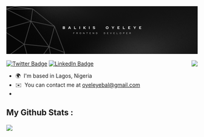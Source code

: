 <img src="Black Gradient Minimalist Corporate Business Personal Profile New LinkedIn Banner.png" />

[![Twitter Badge](https://img.shields.io/badge/Twitter-Profile-informational?style=flat&logo=twitter&logoColor=white&color=1CA2F1)](https://twitter.com/balikis_oyeleye)
[![LinkedIn Badge](https://img.shields.io/badge/LinkedIn-Profile-informational?style=flat&logo=linkedin&logoColor=white&color=0D76A8)](https://www.linkedin.com/in/balikis-oyeleye)
<a href=null><img src="https://komarev.com/ghpvc/?username=balikis-oyeleye&color=dc143c" align=right></a>


- 🌍  I'm based in Lagos, Nigeria
- ✉️  You can contact me at [oyeleyebal@gmail.com](mailto:oyeleyebal@gmail.com)
- 
## **My Github Stats :**
<p align="left">
<img align="center" height="180em" src="https://github-readme-stats-eight-theta.vercel.app/api/top-langs/?username=balikis-oyeleye&layout=compact&langs_count=10&theme=dark"/>
</p>

